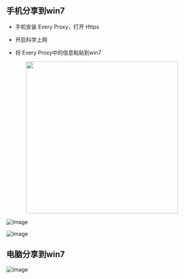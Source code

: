 ##  手机分享到win7

- 手机安装 Every Proxy，打开 Https

- 开启科学上网

-  将 Every Proxy中的信息粘贴到win7

<p align="center"><img src="https://cdn.jsdelivr.net/gh/zb9678/img@main/up1/02.15:10:16:20.png" style="width:400px;"></p>

![Image](https://github.com/user-attachments/assets/14aeea51-f0e5-4234-bcda-3cd356bc20c7)


![Image](https://github.com/user-attachments/assets/b3300310-8b2d-4722-9df3-31dfffc00d3f)

##  电脑分享到win7

![Image](https://github.com/user-attachments/assets/9888ab8c-59a0-41b5-98c0-57e7d7f3b8f9)

